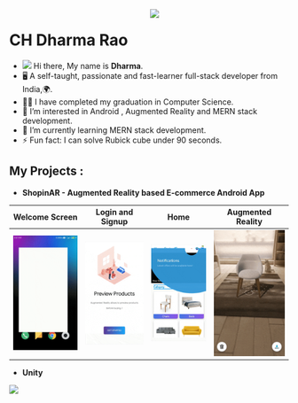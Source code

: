 <img width="250" align="right" src="https://user-images.githubusercontent.com/58518192/87162442-bf3e8180-c2e7-11ea-9f2a-53a50306b7ce.gif">

# CH Dharma Rao

- <img src="https://raw.githubusercontent.com/MartinHeinz/MartinHeinz/master/wave.gif" width="30px"> Hi there, My name is **Dharma**.
- 🖥 A self-taught, passionate and fast-learner full-stack developer from India,🌍.
-  👨‍🎓 I have completed my graduation in Computer Science. 
- 👀 I’m interested in Android , Augmented Reality and MERN stack development.
- 🌱 I’m currently learning MERN stack development.
- ⚡ Fun fact: I can solve Rubick cube under 90 seconds.
<!-- - 💞️ I’m looking to collaborate on ...
- 📫 How to reach me ... --> 




<!---
ch-dharma-rao/ch-dharma-rao is a ✨ special ✨ repository because its `README.md` (this file) appears on your GitHub profile.
You can click the Preview link to take a look at your changes.
--->
## My Projects :

- __ShopinAR - Augmented Reality based E-commerce Android App__

|Welcome Screen                                 |Login and Signup                               |Home                                           |Augmented Reality|
|-----------------------------------------------|-----------------------------------------------|-----------------------------------------------|-----------------|
| <img src="https://github.com/ch-dharma-rao/ShopinAR/blob/main/shopinar-demo-1.gif" width="270" />| <img src="https://github.com/ch-dharma-rao/ShopinAR/blob/main/shopinar-demo-2.gif" width="270" />| <img src="https://github.com/ch-dharma-rao/ShopinAR/blob/main/shopinar-demo-3.gif" width="270" />| <img src="https://github.com/ch-dharma-rao/ShopinAR/blob/main/shopinar-demo-5.gif" width="270" />|

- __Unity__


<img src="https://github-readme-stats.vercel.app/api/?username=ch-dharma-rao&show_icons=true&title_color=#454441&icon_color=79ff97&text_color=#454441&bg_color=#dedcd7">


<!-- ### Watch my contribution graph get eaten by the snake 🐍-->

<!-- platane/snk works, it just puts it on a new branch -->
<!-- ![mishmanners snake gif](https://github.com/mishmanners/MishManners/blob/output/github-contribution-grid-snake.svg) -->

